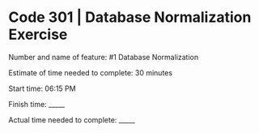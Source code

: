 # Code 301 | Database Normalization Exercise

Number and name of feature: #1 Database Normalization

Estimate of time needed to complete: 30 minutes

Start time: 06:15 PM

Finish time: _____

Actual time needed to complete: _____
